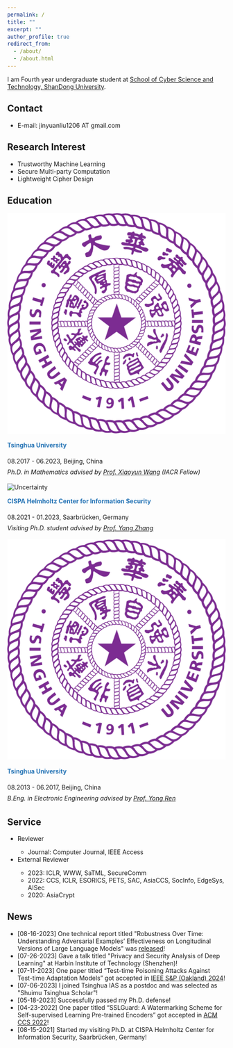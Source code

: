 ```yaml
---
permalink: /
title: ""
excerpt: ""
author_profile: true
redirect_from: 
  - /about/
  - /about.html
---
```


<!-- 这是一个注释 
-->
I am Fourth year undergraduate student at <a href="https://cst.qd.sdu.cn/">School of Cyber Science and Technology,  ShanDong University</a>.

<h2>Contact</h2>
<ul>
<!--<li> Address: Room 401, Science Building, Tsinghua University, Beijing 100084, China-->
<li> E-mail: jinyuanliu1206 AT gmail.com
</ul>


<h2>Research Interest</h2>

<ul>
<li>Trustworthy Machine Learning</li>
<li>Secure Multi-party Computation</li>
<li>Lightweight Cipher Design</li>
</ul>

<h2>Education</h2>

<!-- <dl>
  <dt><img align="left" width="70" height="70" hspace="10" src="/images/thu_logo.png"/></dt>
  <dt> Tsinghua University</dt>
  <dd> Aug. 2017 - Jun. 2023, Beijing, China</dd>
  <dd> <i>Ph.D. in Mathematics advised by <a href="https://www.ias.tsinghua.edu.cn/en/info/1059/1173.htm">Prof. Xiaoyun Wang</a> (IACR Fellow)</i></dd>

  <dt><img align="left" width="80" height="80" hspace="10" src="/images/cispa_logo_circle.jpg"/></dt>
  <dt> CISPA Helmholtz Center for Information Security</dt>
  <dd> Aug.2021 - Jan.2023, Saarbrücken, Germany</dd>
  <dd> <i>Visiting Ph.D. student advised by  <a href="https://yangzhangalmo.github.io/">Prof. Yang Zhang</a> </i></dd>

  <dt><img align="left" width="80" height="80" hspace="10" src="/images/thu_logo.png"/></dt>
  <dt> Tsinghua University</dt>
  <dd> Aug. 2017 - Jun. 2023, Beijing, China</dd>
  <dd> <i>Ph.D. in Mathematics advised by <a href="https://www.ias.tsinghua.edu.cn/en/info/1059/1173.htm">Prof. Xiaoyun Wang</a> (IACR Fellow)</i></dd>
</dl> -->


<div class="col-lg-12">
    <div class="row">
        <div class="col-md-2">
              <img src="/images/thu_logo.png" alt="Uncertainty">
        </div>
        <div class="col-md-10">
            <p style="line-height:20px; color: rgb(39, 117, 182);"><strong>Tsinghua University</strong></p>
            <p style="line-height:25px"> 08.2017 - 06.2023, Beijing, China
            <br> <i>Ph.D. in Mathematics advised by <a href="https://www.ias.tsinghua.edu.cn/en/info/1059/1173.htm">Prof. Xiaoyun Wang</a> (IACR Fellow)</i></p>
        </div>
    </div>
</div>

<!-- width="70px" height="70px"  -->

<div class="col-lg-12">
    <div class="row">
        <div class="col-md-2">
            <img src="/images/cispa_logo_circle.jpg"  alt="Uncertainty">
        </div>
        <div class="col-md-10">
            <p style="line-height:20px; color: rgb(39, 117, 182);"><strong>
                CISPA Helmholtz Center for Information Security</strong></p>
            <p style="line-height:25px"> 08.2021 - 01.2023, Saarbrücken, Germany
            <br> <i>Visiting Ph.D. student advised by  <a href="https://yangzhangalmo.github.io/">Prof. Yang Zhang</a> </i> </p>
        </div>
    </div>
</div>

<div class="col-lg-12">
    <div class="row">
        <div class="col-md-2">
            <img src="/images/thu_logo.png"  alt="Uncertainty">
        </div>
        <div class="col-md-10">
            <p style="line-height:20px; color: rgb(39, 117, 182);"><strong>
                Tsinghua University</strong></p>
            <p style="line-height:25px"> 08.2013 - 06.2017, Beijing, China
            <br> <i>B.Eng. in Electronic Engineering advised by <a href="http://web.ee.tsinghua.edu.cn/renyong/en/index.htm">Prof. Yong Ren</a> </i></p>
        </div>
    </div>
</div>


<h2>Service</h2>
<ul>
<li>Reviewer</li>
  <ul>
    <li>Journal: Computer Journal, IEEE Access</li>
  </ul>
<li>External Reviewer</li>
  <ul>
    <li>2023: ICLR, WWW, SaTML, SecureComm </li>
    <li>2022: CCS, ICLR, ESORICS, PETS, SAC, AsiaCCS, SocInfo, EdgeSys, AISec</li>
    <li>2020: AsiaCrypt</li>
  </ul>
</ul>


<h2>News</h2>

<ul>
<li>[08-16-2023] One technical report titled "Robustness Over Time: Understanding Adversarial Examples’ Effectiveness on Longitudinal Versions of Large Language Models" was <a href="https://arxiv.org/pdf/2308.07847.pdf">released</a>!</li>
<li>[07-26-2023] Gave a talk titled "Privacy and Security Analysis of Deep Learning" at Harbin Institute of Technology (Shenzhen)!</li>
<li>[07-11-2023] One paper titled “Test-time Poisoning Attacks Against Test-time Adaptation Models” got accepted in <a href="https://sp2024.ieee-security.org/index.html#">IEEE S&P (Oakland) 2024</a>!</li>
<li>[07-06-2023] I joined Tsinghua IAS as a postdoc and was selected as "Shuimu Tsinghua Scholar"!</li>
<li>[05-18-2023] Successfully passed my Ph.D. defense!  </li>
<li>[04-23-2022] One paper titled “SSLGuard: A Watermarking Scheme for Self-supervised Learning Pre-trained Encoders” got accepted in  <a href="https://www.sigsac.org/ccs/CCS2022/">ACM CCS 2022</a>!</li>
<li>[08-15-2021] Started my visiting Ph.D. at CISPA Helmholtz Center for Information Security, Saarbrücken, Germany!</li>
</ul>



<!--

I am currently a postdoc ([Shuimu Tsinghua Scholar](https://postdoctor.tsinghua.edu.cn/thu/index.htm), 水木学者) at [Institute for Advanced Study (IAS), Tsinghua University](https://www.ias.tsinghua.edu.cn/) hosted by [Prof. Xiaoyun Wang](https://www.ias.tsinghua.edu.cn/en/info/1059/1173.htm) (IACR fellow). 

## Research Interest
- Trustworthy Machine Learning
- Secure Multi-party Computation
- Lightweight Cipher Design

## Education

- Tsinghua University, Beijing, China (08.2017-06.2023) \
  <i>Ph.D. in Mathematics at [Institute for Advanced Study](https://www.ias.tsinghua.edu.cn/)</i> \
  Advisor: [Prof. Xiaoyun Wang](https://www.ias.tsinghua.edu.cn/en/info/1059/1173.htm)

- CISPA Helmholtz Center for Information Security, Saarbrücken, Germany (08.2021 - 01.2023) \
  <i>Visiting Ph.D. student</i>  \
  Advisor: [Prof. Yang Zhang](https://yangzhangalmo.github.io/)

- Tsinghua University, Beijing, China (08.2013-07.2017) \
  <i>B.Eng. in [Electronic Engineering](https://www.ee.tsinghua.edu.cn/)</i> \
  Advisor: [Prof. Yong Ren](http://web.ee.tsinghua.edu.cn/renyong/en/index.htm)


## News (M-D-Y)

- [07-26-2023] Gave a talk titled "Privacy and Security Analysis of Deep Learning" at Harbin Institute of Technology (Shenzhen)!

- [07-11-2023] One paper titled “Test-time Poisoning Attacks Against Test-time Adaptation Models” got accepted in [IEEE S&P (Oakland) 2024](https://sp2024.ieee-security.org/index.html#)!

- [07-06-2023] I joined Tsinghua IAS as a postdoc and was selected as "[Shuimu Tsinghua Scholar](https://postdoctor.tsinghua.edu.cn/thu/index.htm)"!

- [05-18-2023] Successfully passed my Ph.D. defense!  

- [04-23-2022] One paper titled “SSLGuard: A Watermarking Scheme for Self-supervised Learning Pre-trained Encoders” got accepted in [ACM CCS 2022](https://www.sigsac.org/ccs/CCS2022/)!

- [08-15-2021] Started my visiting Ph.D. at CISPA Helmholtz Center for Information Security, Saarbrücken, Germany!

-->
